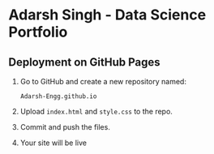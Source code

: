 # Adarsh Singh - Data Science Portfolio

## Deployment on GitHub Pages
1. Go to GitHub and create a new repository named:
   ```
   Adarsh-Engg.github.io
   ```
2. Upload `index.html` and `style.css` to the repo.
3. Commit and push the files.

4. Your site will be live
